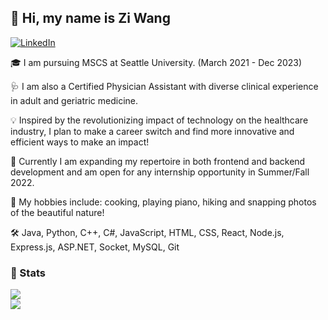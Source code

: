 ## 👋  Hi, my name is Zi Wang

<a href="https://www.linkedin.com/in/zi-w-b7915944/"><img alt="LinkedIn" src="https://img.shields.io/badge/linkedin%20-%230077B5.svg?&style=for-the-badge&logo=linkedin&logoColor=white"/></a>

🎓 I am pursuing MSCS at Seattle University. (March 2021 - Dec 2023)

🩺 I am also a Certified Physician Assistant with diverse clinical experience in adult and geriatric medicine. 

💡 Inspired by the revolutionizing impact of technology on the healthcare industry, I plan to make a career switch and find more innovative and efficient ways to make an impact! 

📖 Currently I am expanding my repertoire in both frontend and backend development and am open for any internship opportunity in Summer/Fall 2022.

🌸 My hobbies include: cooking, playing piano, hiking and snapping photos of the beautiful nature!

🛠 Java, Python, C++, C#, JavaScript, HTML, CSS, React, Node.js, Express.js, ASP.NET, Socket, MySQL, Git 

### 🎳 Stats
<a href="https://github.com/zwang4-code">
<img align="center" src="https://github-readme-streak-stats.herokuapp.com/?user=zwang4-code&theme=material-palenight" />
</a><br>
<a href="https://github.com/zwang4-code">
<img align="center" src="https://github-readme-stats.vercel.app/api?username=zwang4-code&show_icons=true&theme=jolly" />
</a><br>
